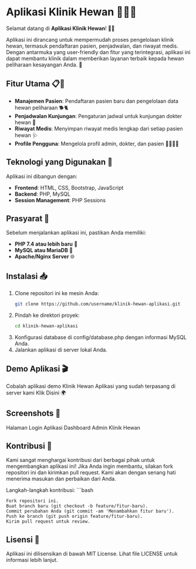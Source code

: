 # Aplikasi Klinik Hewan 🐾🐶🐱

Selamat datang di **Aplikasi Klinik Hewan**! 🏥✨

Aplikasi ini dirancang untuk mempermudah proses pengelolaan klinik hewan, termasuk pendaftaran pasien, penjadwalan, dan riwayat medis. Dengan antarmuka yang user-friendly dan fitur yang terintegrasi, aplikasi ini dapat membantu klinik dalam memberikan layanan terbaik kepada hewan peliharaan kesayangan Anda. 💙

## Fitur Utama 📋🔧
- **Manajemen Pasien**: Pendaftaran pasien baru dan pengelolaan data hewan peliharaan 🐕🐈
- **Penjadwalan Kunjungan**: Pengaturan jadwal untuk kunjungan dokter hewan 📅
- **Riwayat Medis**: Menyimpan riwayat medis lengkap dari setiap pasien hewan 🩺
- **Profile Pengguna**: Mengelola profil admin, dokter, dan pasien 👩‍⚕️👨‍⚕️

## Teknologi yang Digunakan 🚀
Aplikasi ini dibangun dengan:
- **Frontend**: HTML, CSS, Bootstrap, JavaScript
- **Backend**: PHP, MySQL
- **Session Management**: PHP Sessions

## Prasyarat 🔧
Sebelum menjalankan aplikasi ini, pastikan Anda memiliki:
- **PHP 7.4 atau lebih baru** 🔗
- **MySQL atau MariaDB** 🔗
- **Apache/Nginx Server** 🌐

## Instalasi 📥
1. Clone repositori ini ke mesin Anda:
   ```bash
   git clone https://github.com/username/klinik-hewan-aplikasi.git
2. Pindah ke direktori proyek:
   ```bash
   cd klinik-hewan-aplikasi
3. Konfigurasi database di config/database.php dengan informasi MySQL Anda.
4. Jalankan aplikasi di server lokal Anda.

## Demo Aplikasi 🎬
Cobalah aplikasi demo Klinik Hewan Aplikasi yang sudah terpasang di server kami Klik Disini 🌍

## Screenshots 📸
Halaman Login Aplikasi
Dashboard Admin Klinik Hewan

## Kontribusi 🤝

Kami sangat menghargai kontribusi dari berbagai pihak untuk mengembangkan aplikasi ini! Jika Anda ingin membantu, silakan fork repositori ini dan kirimkan pull request. Kami akan dengan senang hati menerima masukan dan perbaikan dari Anda.

Langkah-langkah kontribusi:
    ```bash    
    
    Fork repositori ini.
    Buat branch baru (git checkout -b feature/fitur-baru).
    Commit perubahan Anda (git commit -am 'Menambahkan fitur baru').
    Push ke branch (git push origin feature/fitur-baru).
    Kirim pull request untuk review.

## Lisensi 📜

Aplikasi ini dilisensikan di bawah MIT License. Lihat file LICENSE untuk informasi lebih lanjut.
